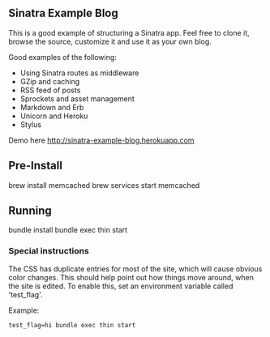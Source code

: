 ## Sinatra Example Blog

This is a good example of structuring a Sinatra app.
Feel free to clone it, browse the source, customize it
and use it as your own blog.

Good examples of the following:

* Using Sinatra routes as middleware
* GZip and caching
* RSS feed of posts
* Sprockets and asset management
* Markdown and Erb
* Unicorn and Heroku
* Stylus

Demo here http://sinatra-example-blog.herokuapp.com

## Pre-Install

  brew install memcached
  brew services start memcached

## Running

  bundle install
  bundle exec thin start

### Special instructions

The CSS has duplicate entries for most of the site, which will cause obvious
color changes.  This should help point out how things move around, when the site
is edited.  To enable this, set an environment variable called 'test_flag'.

Example:

`test_flag=hi bundle exec thin start`